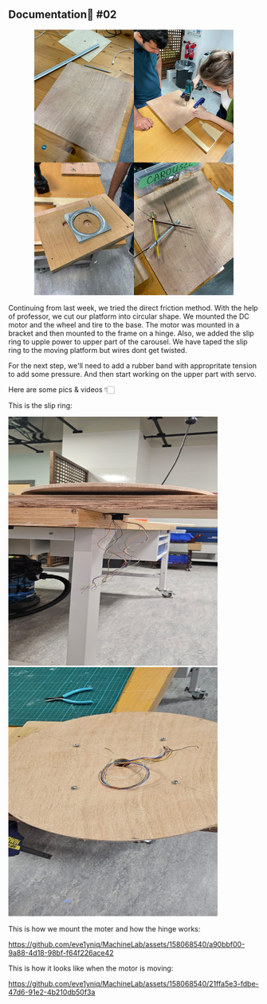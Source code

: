 ## Documentation🎠 #02

<p align="center">
<img  width="400" alt="Measurements" src="https://github.com/eve1yniq/MachineLab/blob/main/image/feb19/workinprogress.jpg">
</p>

Continuing from last week, we tried the direct friction method. With the help of professor, we cut our platform into circular shape. 
We mounted the DC motor and the wheel and tire to the base. The motor was mounted in a bracket and then mounted to the frame on a hinge. Also, we added the slip ring to upple power to upper part of the carousel. We have taped the slip ring to the moving platform but wires dont get twisted. 

For the next step, we'll need to add a rubber band with appropritate tension to add some pressure. And then start working on the upper part with servo.

Here are some pics & videos 👇🏻

This is the slip ring:

<img src= "https://github.com/eve1yniq/MachineLab/blob/main/image/feb19/slip_ring_01.jpeg" width = "420" height = "500">  <img src= "https://github.com/eve1yniq/MachineLab/blob/main/image/feb19/slip_ring_02.jpeg" width = "420" height = "500">

This is how we mount the moter and how the hinge works:

https://github.com/eve1yniq/MachineLab/assets/158068540/a90bbf00-9a88-4d18-98bf-f64f226ace42

This is how it looks like when the motor is moving:

https://github.com/eve1yniq/MachineLab/assets/158068540/21ffa5e3-fdbe-47d6-91e2-4b210db50f3a


